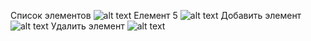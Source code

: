 Список элементов
![alt text](C:\Users\Viktor_S\Pictures\Screenshots\List)
Елемент 5
![alt text](C:\Users\Viktor_S\Pictures\Screenshots\Elem_5)
Добавить элемент
![alt text](C:\Users\Viktor_S\Pictures\Screenshots\Add_elem)
Удалить элемент
![alt text](C:\Users\Viktor_S\Pictures\Screenshots\Delete_elem)
